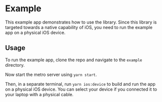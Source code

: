 # Example

This example app demonstrates how to use the library. Since this library is targeted towards
a native capability of iOS, you need to run the example app on a physical iOS device.

## Usage

To run the example app, clone the repo and navigate to the `example` directory.

Now start the metro server using `yarn start`.

Then, in a separate terminal, run `yarn ios:device` to build and run the app on a physical
iOS device. You can select your device if you connected it to your laptop with a physical cable.
